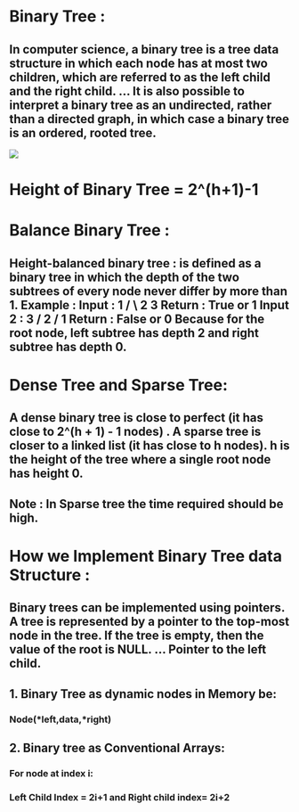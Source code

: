 <h1>Binary Tree :</h1>
<h2>In computer science, a binary tree is a tree data structure in which each node has at most two children, which are referred to as the left child and the right child. ... It is also possible to interpret a binary tree as an undirected, rather than a directed graph, in which case a binary tree is an ordered, rooted tree.</h2>
<img src="(https://cdn.shortpixel.ai/client/to_avif,q_glossy,ret_img,w_1880/https://simplesnippets.tech/wp-content/uploads/2020/10/binary-tree-vs-binary-search-tree-diagram.png)">

<h1>Height of Binary Tree = 2^(h+1)-1</h1>
<h1>Balance Binary Tree :</h1>
<h2>Height-balanced binary tree : is defined as a binary tree in which the depth of the two subtrees of every node never differ by more than 1. Example : Input : 1 / \ 2 3 Return : True or 1 Input 2 : 3 / 2 / 1 Return : False or 0 Because for the root node, left subtree has depth 2 and right subtree has depth 0.</h2>
<h1>Dense Tree and Sparse Tree:</h1>
<h2>A dense binary tree is close to perfect (it has close to 2^(h + 1) - 1 nodes) . A sparse tree is closer to a linked list (it has close to h nodes). h is the height of the tree where a single root node has height 0.</h2>
<h2>Note : In Sparse tree the time required should be high.</h2>
<h1>How we Implement Binary Tree data Structure :</h1>
<h2>Binary trees can be implemented using pointers. A tree is represented by a pointer to the top-most node in the tree. If the tree is empty, then the value of the root is NULL. ... Pointer to the left child.</h2>
<h2>1. Binary Tree as dynamic nodes in Memory be: </h2>
<h3>Node(*left,data,*right)</h3>
<h2>2. Binary tree as Conventional Arrays:</h2>
<h3>For node at index i:</h3>
<h3>Left Child Index = 2i+1 and Right child index= 2i+2</h3>
